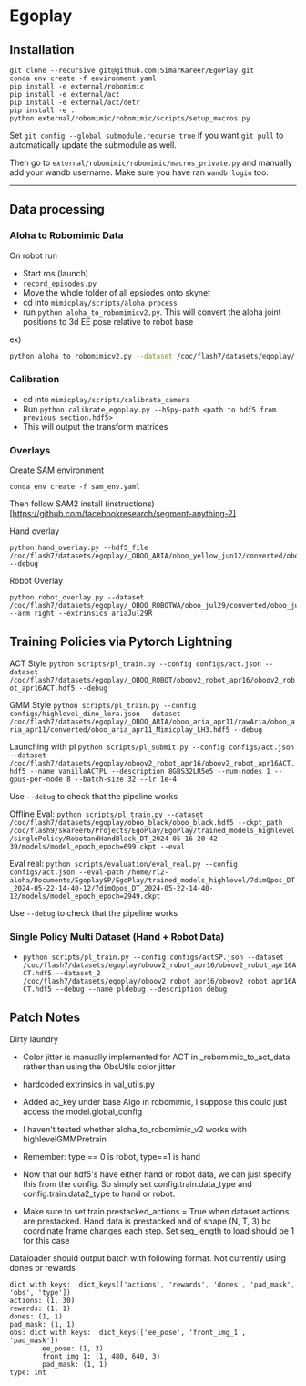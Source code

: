 # Egoplay
## Installation

```
git clone --recursive git@github.com:SimarKareer/EgoPlay.git
conda env create -f environment.yaml
pip install -e external/robomimic
pip install -e external/act
pip install -e external/act/detr
pip install -e .
python external/robomimic/robomimic/scripts/setup_macros.py
```

Set `git config --global submodule.recurse true` if you want `git pull` to automatically update the submodule as well.

Then go to  `external/robomimic/robomimic/macros_private.py` and manually add your wandb username. Make sure you have ran `wandb login` too.

-------
## Data processing
### Aloha to Robomimic Data
On robot run
- Start ros (launch)
- `record_episodes.py`
- Move the whole folder of all epsiodes onto skynet
- cd into `mimicplay/scripts/aloha_process`
- run `python aloha_to_robomimicv2.py`.  This will convert the aloha joint positions to 3d EE pose relative to robot base

ex) 
```bash
python aloha_to_robomimicv2.py --dataset /coc/flash7/datasets/egoplay/_OBOO_ROBOT/oboov2_robot_apr16/rawAloha --arm right --out /coc/flash7/datasets/egoplay/_OBOO_ROBOT/oboov2_robot_apr16/oboov2_robot_apr16_prestacked.hdf5  --extrinsics humanoidApr16 --data-type robot --prestack
```


### Calibration
- cd into `mimicplay/scripts/calibrate_camera`
- Run `python calibrate_egoplay.py --h5py-path <path to hdf5 from previous section.hdf5>`
- This will output the transform matrices

### Overlays
Create SAM environment
```
conda env create -f sam_env.yaml
```
Then follow SAM2 install (instructions)[https://github.com/facebookresearch/segment-anything-2]

Hand overlay
```
python hand_overlay.py --hdf5_file /coc/flash7/datasets/egoplay/_OBOO_ARIA/oboo_yellow_jun12/converted/oboo_yellow_jun12_ACTGMMCompat_masked.hdf5 --debug
```

Robot Overlay
```
python robot_overlay.py --dataset /coc/flash7/datasets/egoplay/_OBOO_ROBOTWA/oboo_jul29/converted/oboo_jul29_ACTGMMCompat_masked.hdf5 --arm right --extrinsics ariaJul29R
```


## Training Policies via Pytorch Lightning
ACT Style
`python scripts/pl_train.py --config configs/act.json --dataset /coc/flash7/datasets/egoplay/_OBOO_ROBOT/oboov2_robot_apr16/oboov2_robot_apr16ACT.hdf5 --debug`

GMM Style
`python scripts/pl_train.py --config configs/highlevel_dino_lora.json --dataset /coc/flash7/datasets/egoplay/_OBOO_ARIA/oboo_aria_apr11/rawAria/oboo_aria_apr11/converted/oboo_aria_apr11_Mimicplay_LH3.hdf5 --debug`

Launching with pl
`python scripts/pl_submit.py --config configs/act.json --dataset /coc/flash7/datasets/egoplay/oboov2_robot_apr16/oboov2_robot_apr16ACT.hdf5 --name vanillaACTPL --description 8GBS32LR5e5 --num-nodes 1 --gpus-per-node 8 --batch-size 32 --lr 1e-4`

Use `--debug` to check that the pipeline works


Offline Eval:
`python scripts/pl_train.py --dataset /coc/flash7/datasets/egoplay/oboo_black/oboo_black.hdf5 --ckpt_path /coc/flash9/skareer6/Projects/EgoPlay/EgoPlay/trained_models_highlevel/singlePolicy/RobotandHandBlack_DT_2024-05-16-20-42-39/models/model_epoch_epoch=699.ckpt --eval`

Eval real:
`python scripts/evaluation/eval_real.py --config configs/act.json --eval-path /home/rl2-aloha/Documents/EgoplaySP/EgoPlay/trained_models_highlevel/7dimQpos_DT_2024-05-22-14-40-12/7dimQpos_DT_2024-05-22-14-40-12/models/model_epoch_epoch=2949.ckpt`

Use `--debug` to check that the pipeline works


### Single Policy Multi Dataset (Hand + Robot Data)
- `python scripts/pl_train.py --config configs/actSP.json --dataset /coc/flash7/datasets/egoplay/oboov2_robot_apr16/oboov2_robot_apr16ACT.hdf5 --dataset_2 /coc/flash7/datasets/egoplay/oboov2_robot_apr16/oboov2_robot_apr16ACT.hdf5 --debug --name pldebug --description debug`


## Patch Notes
Dirty laundry
- Color jitter is manually implemented for ACT in _robomimic_to_act_data rather than using the ObsUtils color jitter
- hardcoded extrinsics in val_utils.py
- Added ac_key under base Algo in robomimic, I suppose this could just access the model.global_config
- I haven't tested whether aloha_to_robomimic_v2 works with highlevelGMMPretrain

- Remember: type == 0 is robot, type==1 is hand
- Now that our hdf5's have either hand or robot data, we can just specify this from the config.  So simply set config.train.data_type and config.train.data2_type to hand or robot.
- Make sure to set train.prestacked_actions = True when dataset actions are prestacked.  Hand data is prestacked and of shape (N, T, 3) bc coordinate frame changes each step.  Set seq_length to load should be 1 for this case


Dataloader should output batch with following format.  Not currently using dones or rewards
```
dict with keys:  dict_keys(['actions', 'rewards', 'dones', 'pad_mask', 'obs', 'type'])
actions: (1, 30)
rewards: (1, 1)
dones: (1, 1)
pad_mask: (1, 1)
obs: dict with keys:  dict_keys(['ee_pose', 'front_img_1', 'pad_mask'])
        ee_pose: (1, 3)
        front_img_1: (1, 480, 640, 3)
        pad_mask: (1, 1)
type: int
```